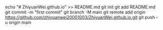 echo "# ZhiyuanWei.github.io" >> README.md
git init
git add README.md
git commit -m "first commit"
git branch -M main
git remote add origin https://github.com/zhiyuanwei20001003/ZhiyuanWei.github.io.git
git push -u origin main
